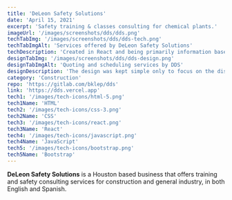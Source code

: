 ```yaml
---
title: 'DeLeon Safety Solutions'
date: 'April 15, 2021'
excerpt: 'Safety training & classes consulting for chemical plants.'
imageUrl: '/images/screenshots/dds/dds.png'
techTabImg: '/images/screenshots/dds/dds-tech.png'
techTabImgAlt: 'Services offered by DeLeon Safety Solutions'
techDescription: 'Created in React and being primarily information based, the features are kept to a minimum. Styled with Bootstrap and utilizing Google Translate to offer more than 100+ languages to translate their services.'
designTabImg: '/images/screenshots/dds/dds-design.png'
designTabImgAlt: 'Quoting and scheduling services by DDS'
designDescription: 'The design was kept simple only to focus on the display of key information. One of the requirements was to implement a contact form to where the user can request services based on training or consulting.'
category: 'Construction'
repo: 'https://gitlab.com/bklep/dds'
link: 'https://dds.vercel.app'
tech1: '/images/tech-icons/html-5.png'
tech1Name: 'HTML'
tech2: '/images/tech-icons/css-3.png'
tech2Name: 'CSS'
tech3: '/images/tech-icons/react.png'
tech3Name: 'React'
tech4: '/images/tech-icons/javascript.png'
tech4Name: 'JavaScript'
tech5: '/images/tech-icons/bootstrap.png'
tech5Name: 'Bootstrap'
---
```


**DeLeon Safety Solutions** is a Houston based business that offers training and safety consulting services for construction and general industry, in both English and Spanish.
